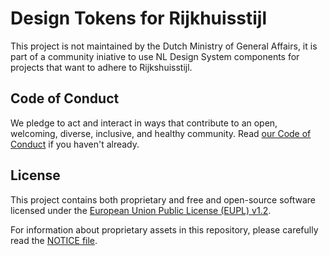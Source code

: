 # Design Tokens for Rijkhuisstijl

This project is not maintained by the Dutch Ministry of General Affairs, it is part of a community iniative to use NL Design System components for projects that want to adhere to Rijkshuisstijl.

## Code of Conduct

We pledge to act and interact in ways that contribute to an open, welcoming, diverse, inclusive, and healthy community. Read [our Code of Conduct](CODE_OF_CONDUCT.md) if you haven't already.

## License

This project contains both proprietary and free and open-source software licensed under the [European Union Public License (EUPL) v1.2](LICENSE.md).

For information about proprietary assets in this repository, please carefully read the [NOTICE file](NOTICE.md).
